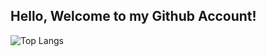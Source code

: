 ## Hello, Welcome to my Github Account!

![Top Langs](https://github-readme-stats.vercel.app/api/top-langs/?username=wkeilsohn&layout=compact&hide=Racket,Mathematica,CSS)
